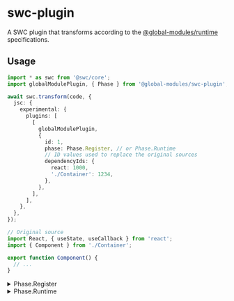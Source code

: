 # swc-plugin

A SWC plugin that transforms according to the [@global-modules/runtime](https://github.com/leegeunhyeok/global-modules/tree/main/packages/runtime) specifications.

## Usage

```ts
import * as swc from '@swc/core';
import globalModulePlugin, { Phase } from '@global-modules/swc-plugin';

await swc.transform(code, {
  jsc: {
    experimental: {
      plugins: [
        [
          globalModulePlugin,
          {
            id: 1,
            phase: Phase.Register, // or Phase.Runtime
            // ID values used to replace the original sources
            dependencyIds: {
              react: 1000,
              './Container': 1234,
            },
          },
        ],
      ],
    },
  },
});
```

```ts
// Original source
import React, { useState, useCallback } from 'react';
import { Component } from './Container';

export function Component() {
  // ...
}
```

<details>

<summary>Phase.Register</summary>

```ts
var __ctx = global.__modules.register(1);
import React, { useState, useCallback } from 'react';
import { Component } from './Container';
export { __x as Component };
__x = function Component() {
  // ...
};
__ctx.exports(function () {
  return {
    Component: __x,
  };
});
var __x;
```

</details>

<details>

<summary>Phase.Runtime</summary>

```ts
var __ctx = global.__modules.getContext(1);
var { default: React, useState, useCallback } = __ctx.require(1000);
var { Component } = __ctx.require('./Container');
__x = function Component() {
  // ...
};
__ctx.exports(function () {
  return {
    Component: __x,
  };
});
var __x;
```

</details>
